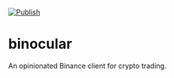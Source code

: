 [![Publish](https://github.com/diruuu/binocular/actions/workflows/publish.yml/badge.svg?branch=main)](https://github.com/diruuu/binocular/actions/workflows/publish.yml)

# binocular
An opinionated Binance client for crypto trading.
